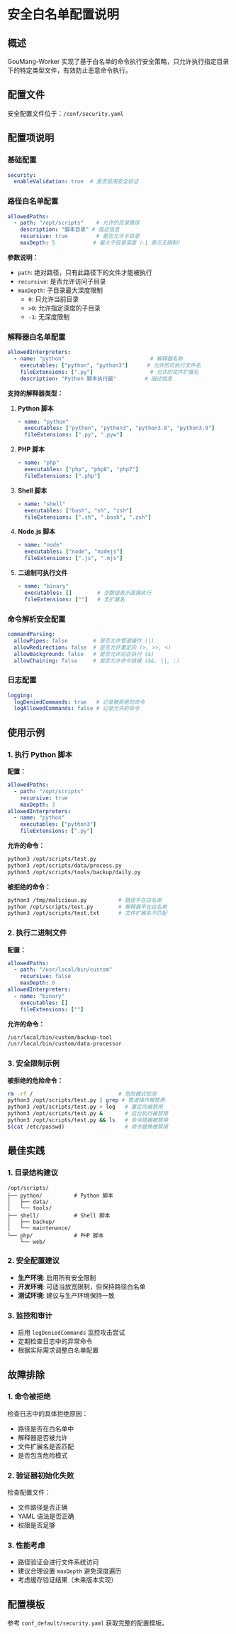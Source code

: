 # 安全白名单配置说明

## 概述

GouMang-Worker 实现了基于白名单的命令执行安全策略，只允许执行指定目录下的特定类型文件，有效防止恶意命令执行。

## 配置文件

安全配置文件位于：`/conf/security.yaml`

## 配置项说明

### 基础配置

```yaml
security:
  enableValidation: true  # 是否启用安全验证
```

### 路径白名单配置

```yaml
allowedPaths:
  - path: "/opt/scripts"    # 允许的目录路径
    description: "脚本目录" # 描述信息
    recursive: true         # 是否允许子目录
    maxDepth: 5            # 最大子目录深度（-1 表示无限制）
```

**参数说明：**
- `path`: 绝对路径，只有此路径下的文件才能被执行
- `recursive`: 是否允许访问子目录
- `maxDepth`: 子目录最大深度限制
  - `0`: 只允许当前目录
  - `>0`: 允许指定深度的子目录
  - `-1`: 无深度限制

### 解释器白名单配置

```yaml
allowedInterpreters:
  - name: "python"                           # 解释器名称
    executables: ["python", "python3"]      # 允许的可执行文件名
    fileExtensions: [".py"]                  # 允许的文件扩展名
    description: "Python 脚本执行器"         # 描述信息
```

**支持的解释器类型：**

1. **Python 脚本**
   ```yaml
   - name: "python"
     executables: ["python", "python3", "python3.8", "python3.9"]
     fileExtensions: [".py", ".pyw"]
   ```

2. **PHP 脚本**
   ```yaml
   - name: "php"
     executables: ["php", "php8", "php7"]
     fileExtensions: [".php"]
   ```

3. **Shell 脚本**
   ```yaml
   - name: "shell"
     executables: ["bash", "sh", "zsh"]
     fileExtensions: [".sh", ".bash", ".zsh"]
   ```

4. **Node.js 脚本**
   ```yaml
   - name: "node"
     executables: ["node", "nodejs"]
     fileExtensions: [".js", ".mjs"]
   ```

5. **二进制可执行文件**
   ```yaml
   - name: "binary"
     executables: []        # 空数组表示直接执行
     fileExtensions: [""]   # 无扩展名
   ```

### 命令解析安全配置

```yaml
commandParsing:
  allowPipes: false        # 是否允许管道操作 (|)
  allowRedirection: false  # 是否允许重定向 (>, >>, <)
  allowBackground: false   # 是否允许后台执行 (&)
  allowChaining: false     # 是否允许命令链接 (&&, ||, ;)
```

### 日志配置

```yaml
logging:
  logDeniedCommands: true   # 记录被拒绝的命令
  logAllowedCommands: false # 记录允许的命令
```

## 使用示例

### 1. 执行 Python 脚本

**配置：**
```yaml
allowedPaths:
  - path: "/opt/scripts"
    recursive: true
    maxDepth: 3
allowedInterpreters:
  - name: "python"
    executables: ["python3"]
    fileExtensions: [".py"]
```

**允许的命令：**
```bash
python3 /opt/scripts/test.py
python3 /opt/scripts/data/process.py
python3 /opt/scripts/tools/backup/daily.py
```

**被拒绝的命令：**
```bash
python3 /tmp/malicious.py          # 路径不在白名单
python /opt/scripts/test.py        # 解释器不在白名单
python3 /opt/scripts/test.txt      # 文件扩展名不匹配
```

### 2. 执行二进制文件

**配置：**
```yaml
allowedPaths:
  - path: "/usr/local/bin/custom"
    recursive: false
    maxDepth: 0
allowedInterpreters:
  - name: "binary"
    executables: []
    fileExtensions: [""]
```

**允许的命令：**
```bash
/usr/local/bin/custom/backup-tool
/usr/local/bin/custom/data-processor
```

### 3. 安全限制示例

**被拒绝的危险命令：**
```bash
rm -rf /                           # 危险模式检测
python3 /opt/scripts/test.py | grep # 管道操作被禁用
python3 /opt/scripts/test.py > log   # 重定向被禁用
python3 /opt/scripts/test.py &       # 后台执行被禁用
python3 /opt/scripts/test.py && ls   # 命令链接被禁用
$(cat /etc/passwd)                   # 命令替换被禁用
```

## 最佳实践

### 1. 目录结构建议

```
/opt/scripts/
├── python/          # Python 脚本
│   ├── data/
│   └── tools/
├── shell/           # Shell 脚本
│   ├── backup/
│   └── maintenance/
└── php/             # PHP 脚本
    └── web/
```

### 2. 安全配置建议

- **生产环境**: 启用所有安全限制
- **开发环境**: 可适当放宽限制，但保持路径白名单
- **测试环境**: 建议与生产环境保持一致

### 3. 监控和审计

- 启用 `logDeniedCommands` 监控攻击尝试
- 定期检查日志中的异常命令
- 根据实际需求调整白名单配置

## 故障排除

### 1. 命令被拒绝

检查日志中的具体拒绝原因：
- 路径是否在白名单中
- 解释器是否被允许
- 文件扩展名是否匹配
- 是否包含危险模式

### 2. 验证器初始化失败

检查配置文件：
- 文件路径是否正确
- YAML 语法是否正确
- 权限是否足够

### 3. 性能考虑

- 路径验证会进行文件系统访问
- 建议合理设置 `maxDepth` 避免深度遍历
- 考虑缓存验证结果（未来版本实现）

## 配置模板

参考 `conf_default/security.yaml` 获取完整的配置模板。